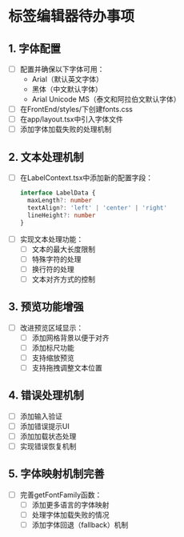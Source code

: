 # 标签编辑器待办事项

## 1. 字体配置
- [ ] 配置并确保以下字体可用：
  - Arial（默认英文字体）
  - 黑体（中文默认字体）
  - Arial Unicode MS（泰文和阿拉伯文默认字体）
- [ ] 在FrontEnd/styles/下创建fonts.css
- [ ] 在app/layout.tsx中引入字体文件
- [ ] 添加字体加载失败的处理机制

## 2. 文本处理机制
- [ ] 在LabelContext.tsx中添加新的配置字段：
  ```typescript
  interface LabelData {
    maxLength?: number
    textAlign?: 'left' | 'center' | 'right'
    lineHeight?: number
  }
  ```
- [ ] 实现文本处理功能：
  - [ ] 文本的最大长度限制
  - [ ] 特殊字符的处理
  - [ ] 换行符的处理
  - [ ] 文本对齐方式的控制

## 3. 预览功能增强
- [ ] 改进预览区域显示：
  - [ ] 添加网格背景以便于对齐
  - [ ] 添加标尺功能
  - [ ] 支持缩放预览
  - [ ] 支持拖拽调整文本位置

## 4. 错误处理机制
- [ ] 添加输入验证
- [ ] 添加错误提示UI
- [ ] 添加加载状态处理
- [ ] 实现错误恢复机制

## 5. 字体映射机制完善
- [ ] 完善getFontFamily函数：
  - [ ] 添加更多语言的字体映射
  - [ ] 处理字体加载失败的情况
  - [ ] 添加字体回退（fallback）机制
